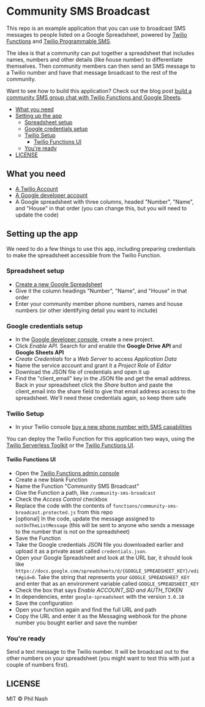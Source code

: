 # Community SMS Broadcast

This repo is an example application that you can use to broadcast SMS messages to people listed on a Google Spreadsheet, powered by [Twilio Functions](https://www.twilio.com/docs/runtime/functions) and [Twilio Programmable SMS](https://www.twilio.com/docs/sms).

The idea is that a community can put together a spreadsheet that includes names, numbers and other details (like house number) to differentiate themselves. Then community members can then send an SMS message to a Twilio number and have that message broadcast to the rest of the community.

Want to see how to build this application? Check out the blog post [build a community SMS group chat with Twilio Functions and Google Sheets](https://www.twilio.com/blog/community-sms-group-chat-twilio-functions-google-sheets).

* [What you need](#what-you-need)
* [Setting up the app](#setting-up-the-app)
  * [Spreadsheet setup](#spreadsheet-setup)
  * [Google credentials setup](#google-credentials-setup)
  * [Twilio Setup](#twilio-setup)
    * [Twilio Functions UI](#twilio-functions-ui)
  * [You're ready](#youre-ready)
* [LICENSE](#license)

## What you need

- [A Twilio Account](https://www.twilio.com/try-twilio)
- [A Google developer account](https://console.developers.google.com/)
- A Google spreadsheet with three columns, headed "Number", "Name", and "House" in that order (you can change this, but you will need to update the code)

## Setting up the app

We need to do a few things to use this app, including preparing credentials to make the spreadsheet accessible from the Twilio Function.

### Spreadsheet setup

- [Create a new Google Spreadsheet](http://sheets.google.com/)
- Give it the column headings "Number", "Name", and "House" in that order
- Enter your community member phone numbers, names and house numbers (or other identifying detail you want to include)

### Google credentials setup

- In the [Google developer console](https://console.developers.google.com/), create a new project.
- Click _Enable API_. Search for and enable the **Google Drive API** and **Google Sheets API**
- _Create Credentials_ for a _Web Server_ to access _Application Data_
- Name the service account and grant it a _Project Role_ of _Editor_
- Download the JSON file of credentials and open it up
- Find the "client_email" key in the JSON file and get the email address. Back in your spreadsheet click the _Share_ button and paste the client_email into the share field to give that email address access to the spreadsheet. We'll need these credentials again, so keep them safe

### Twilio Setup

- In your Twilio console [buy a new phone number with SMS capabilities](https://www.twilio.com/console/phone-numbers/search)

You can deploy the Twilio Function for this application two ways, using the [Twilio Serverless Toolkit](#twilio-serverless-toolkit) or the [Twilio Functions UI](#twilio-functions-ui).

#### Twilio Functions UI

- Open the [Twilio Functions admin console](https://www.twilio.com/console/functions/manage)
- Create a new blank Function
- Name the Function "Community SMS Broadcast"
- Give the Function a path, like `/community-sms-broadcast`
- Check the _Access Control_ checkbox
- Replace the code with the contents of `functions/community-sms-broadcast.protected.js` from this repo
- [optional] In the code, update the message assigned to `notOnTheListMessage` (this will be sent to anyone who sends a message to the number that is not on the spreadsheet)
- Save the Function
- Take the Google credentials JSON file you downloaded earlier and upload it as a private asset called `credentials.json`.
- Open your Google Spreadsheet and look at the URL bar, it should look like `https://docs.google.com/spreadsheets/d/{GOOGLE_SPREADSHEET_KEY}/edit#gid=0`. Take the string that represents your `GOOGLE_SPREADSHEET_KEY` and enter that as an environment variable called `GOOGLE_SPREADSHEET_KEY`
- Check the box that says _Enable ACCOUNT_SID and AUTH_TOKEN_
- In dependencies, enter `google-spreadsheet` with the version `3.0.10`
- Save the configuration
- Open your function again and find the full URL and path
- Copy the URL and enter it as the Messaging webhook for the phone number you bought earlier and save the number

### You're ready

Send a text message to the Twilio number. It will be broadcast out to the other numbers on your spreadsheet (you might want to test this with just a couple of numbers first).

## LICENSE

MIT © Phil Nash
